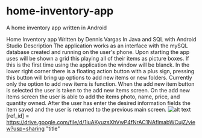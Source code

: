 # home-inventory-app
A home inventory app written in Android 

Home Inventory app 
 Written by Dennis Vargas
  In Java and SQL with Android Studio 
   Description
   The application works as an interface with the mySQL database created and running on the user's phone. Upon starting the app uses will be shown a grid this playing all of their items as picture boxes. If this is the first time using the application the window will be blanck. In the lower right corner there is a floating action button with a plus sign, pressing this button will bring up options to add new items or new folders. Currently only the option to add new items is function. When the add new item button is selected the user is taken to the add new items screen. On the add new items screen the user is able to add the items photo, name, price, and quantity owned. After the user has enter the desired information fields the item saved and the user is returned to the previous main screen.
![alt text](ref_id)
[ref_id] = https://drive.google.com/file/d/1iuAKyuzsXhVwP4fNrAC1NAflmabWCujZ/view?usp=sharing "title"
